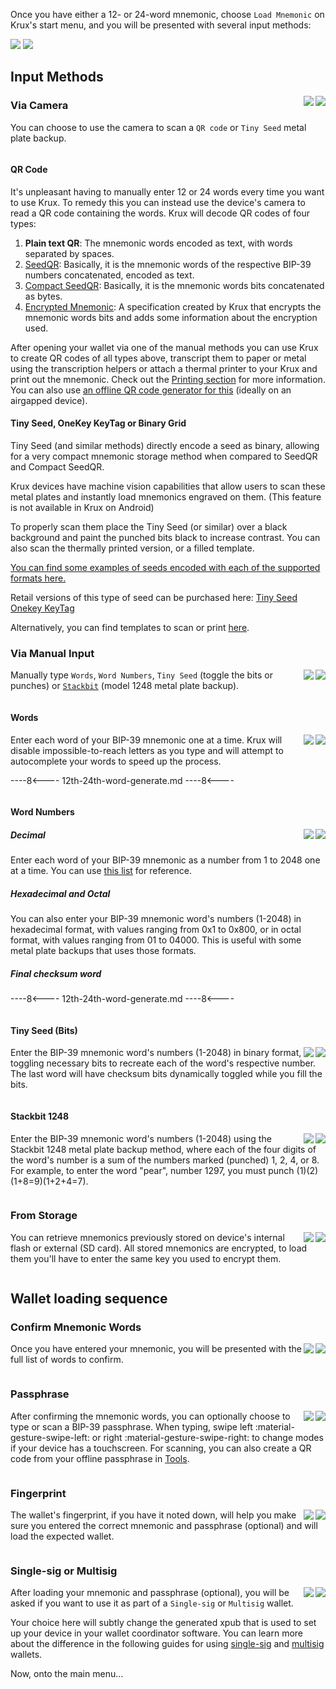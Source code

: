 Once you have either a 12- or 24-word mnemonic, choose `Load Mnemonic` on Krux's start menu, and you will be presented with several input methods:

<img src="../../../img/maixpy_amigo/load-mnemonic-options-150.png">
<img src="../../../img/maixpy_m5stickv/load-mnemonic-options-125.png">

## Input Methods
<img src="../../../img/maixpy_m5stickv/load-mnemonic-camera-options-125.png" align="right">
<img src="../../../img/maixpy_amigo/load-mnemonic-camera-options-150.png" align="right">

### Via Camera

You can choose to use the camera to scan a `QR code` or `Tiny Seed` metal plate backup.

<div style="clear: both"></div>

#### QR Code

It's unpleasant having to manually enter 12 or 24 words every time you want to use Krux. To remedy this you can instead use the device's camera to read a QR code containing the words. Krux will decode QR codes of four types:

1. **Plain text QR**: The mnemonic words encoded as text, with words separated by spaces.
2. [SeedQR](https://github.com/SeedSigner/seedsigner/blob/dev/docs/seed_qr/README.md): Basically, it is the mnemonic words of the respective BIP-39 numbers concatenated, encoded as text.
3. [Compact SeedQR](https://github.com/SeedSigner/seedsigner/blob/dev/docs/seed_qr/README.md/#compactseedqr-specification): Basically, it is the mnemonic words bits concatenated as bytes.
4. [Encrypted Mnemonic](../features/encrypted-mnemonics.md): A specification created by Krux that encrypts the mnemonic words bits and adds some information about the encryption used.

After opening your wallet via one of the manual methods you can use Krux to create QR codes of all types above, transcript them to paper or metal using the transcription helpers or attach a thermal printer to your Krux and print out the mnemonic. Check out the [Printing section](../features/printing.md) for more information.
You can also use [an offline QR code generator for this](https://iancoleman.io/bip39/) (ideally on an airgapped device).

#### Tiny Seed, OneKey KeyTag or Binary Grid
Tiny Seed (and similar methods) directly encode a seed as binary, allowing for a very compact mnemonic storage method when compared to SeedQR and Compact SeedQR.

Krux devices have machine vision capabilities that allow users to scan these metal plates and instantly load mnemonics engraved on them. (This feature is not available in Krux on Android)

To properly scan them place the Tiny Seed (or similar) over a black background and paint the punched bits black to increase contrast. You can also scan the thermally printed version, or a filled template.

[You can find some examples of seeds encoded with each of the supported formats here.](../features/tinyseed.md)

Retail versions of this type of seed can be purchased here:
[Tiny Seed](https://tinyseed.io/)
[Onekey KeyTag](https://onekey.so/products/onekey-keytag/)

Alternatively, you can find templates to scan or print [here](https://github.com/odudex/krux_binaries/tree/main/templates).

### Via Manual Input
<img src="../../../img/maixpy_m5stickv/load-mnemonic-manual-options-125.png" align="right">
<img src="../../../img/maixpy_amigo/load-mnemonic-manual-options-150.png" align="right">

Manually type `Words`, `Word Numbers`, `Tiny Seed` (toggle the bits or punches) or [`Stackbit`](https://stackbit.me) (model 1248 metal plate backup).

<div style="clear: both"></div>

#### Words
<img src="../../../img/maixpy_m5stickv/load-mnemonic-via-text-word-125.png" align="right">
<img src="../../../img/maixpy_amigo/load-mnemonic-via-text-word-150.png" align="right">

Enter each word of your BIP-39 mnemonic one at a time. Krux will disable impossible-to-reach letters as you type and will attempt to autocomplete your words to speed up the process.

----8<----
12th-24th-word-generate.md
----8<----

<div style="clear: both"></div>

#### Word Numbers
<img src="../../../img/maixpy_m5stickv/load-mnemonic-via-numbers-word-125.png" align="right">
<img src="../../../img/maixpy_amigo/load-mnemonic-via-numbers-word-150.png" align="right">

##### Decimal
Enter each word of your BIP-39 mnemonic as a number from 1 to 2048 one at a time. You can use [this list](https://github.com/bitcoin/bips/blob/master/bip-0039/english.txt) for reference.

##### Hexadecimal and Octal
You can also enter your BIP-39 mnemonic word's numbers (1-2048) in hexadecimal format, with values ranging from 0x1 to 0x800, or in octal format, with values ranging from 01 to 04000. This is useful with some metal plate backups that uses those formats.

##### Final checksum word
----8<----
12th-24th-word-generate.md
----8<----

<div style="clear: both"></div>

#### Tiny Seed (Bits)
<img src="../../../img/maixpy_m5stickv/load-mnemonic-via-tinyseed-filled-125.png" align="right">
<img src="../../../img/maixpy_amigo/load-mnemonic-via-tinyseed-filled-150.png" align="right">

Enter the BIP-39 mnemonic word's numbers (1-2048) in binary format, toggling necessary bits to recreate each of the word's respective number. The last word will have checksum bits dynamically toggled while you fill the bits.

<div style="clear: both"></div>

#### Stackbit 1248
<img src="../../../img/maixpy_m5stickv/load-mnemonic-via-stackbit-filled-125.png" align="right">
<img src="../../../img/maixpy_amigo/load-mnemonic-via-stackbit-filled-150.png" align="right">

Enter the BIP-39 mnemonic word's numbers (1-2048) using the Stackbit 1248 metal plate backup method, where each of the four digits of the word's number is a sum of the numbers marked (punched) 1, 2, 4, or 8. For example, to enter the word "pear", number 1297, you must punch (1)(2)(1+8=9)(1+2+4=7).

<div style="clear: both"></div>

### From Storage
<img src="../../../img/maixpy_m5stickv/load-mnemonic-storage-options-125.png" align="right">
<img src="../../../img/maixpy_amigo/load-mnemonic-storage-options-150.png" align="right">

You can retrieve mnemonics previously stored on device's internal flash or external (SD card). All stored mnemonics are encrypted, to load them you'll have to enter the same key you used to encrypt them.

<div style="clear: both"></div>

## Wallet loading sequence

### Confirm Mnemonic Words
<img src="../../../img/maixpy_m5stickv/load-mnemonic-seq-mnemonic-125.png" align="right">
<img src="../../../img/maixpy_amigo/load-mnemonic-seq-mnemonic-150.png" align="right">

Once you have entered your mnemonic, you will be presented with the full list of words to confirm.

<div style="clear: both"></div>

### Passphrase
<img src="../../../img/maixpy_m5stickv/load-mnemonic-seq-passphrase-125.png" align="right">
<img src="../../../img/maixpy_amigo/load-mnemonic-seq-passphrase-150.png" align="right">

After confirming the mnemonic words, you can optionally choose to type or scan a BIP-39 passphrase. When typing, swipe left :material-gesture-swipe-left: or right :material-gesture-swipe-right: to change modes if your device has a touchscreen. For scanning, you can also create a QR code from your offline passphrase in [Tools](../features/tools.md/#create-qr-code).

<div style="clear: both"></div>

### Fingerprint
<img src="../../../img/maixpy_m5stickv/load-mnemonic-seq-fingerprint-125.png" align="right">
<img src="../../../img/maixpy_amigo/load-mnemonic-seq-fingerprint-150.png" align="right">

The wallet's fingerprint, if you have it noted down, will help you make sure you entered the correct mnemonic and passphrase (optional) and will load the expected wallet.

<div style="clear: both"></div>

### Single-sig or Multisig
<img src="../../../img/maixpy_m5stickv/load-mnemonic-seq-single-multi-125.png" align="right">
<img src="../../../img/maixpy_amigo/load-mnemonic-seq-single-multi-150.png" align="right">

After loading your mnemonic and passphrase (optional), you will be asked if you want to use it as part of a `Single-sig` or `Multisig` wallet.

Your choice here will subtly change the generated xpub that is used to set up your device in your wallet coordinator software. You can learn more about the difference in the following guides for using [single-sig](using-a-single-sig-wallet.md) and [multisig](using-a-multisig-wallet.md) wallets.

Now, onto the main menu...

<div style="clear: both"></div>
